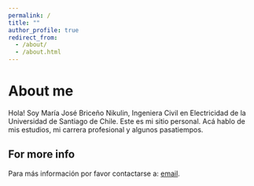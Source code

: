 ```yaml
---
permalink: /
title: ""
author_profile: true
redirect_from: 
  - /about/
  - /about.html
---
```



About me
======
Hola! Soy María José Briceño Nikulin, Ingeniera Civil en Electricidad de la Universidad de Santiago de Chile. Este es
mi sitio personal. Acá hablo de mis estudios, mi carrera profesional y algunos pasatiempos.



For more info
------
Para más información por favor contactarse a: [email](mailto:mjnikulin@gmail.com). 
